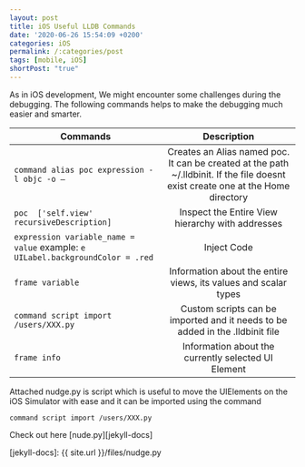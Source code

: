 ```yaml
---
layout: post
title: iOS Useful LLDB Commands
date: '2020-06-26 15:54:09 +0200'
categories: iOS
permalink: /:categories/post
tags: [mobile, iOS]
shortPost: "true"
---
```


As in iOS development, We might encounter some challenges during the debugging. The following commands helps to make the debugging much easier and smarter.


|  Commands     | Description   |
| ------------- |:-------------:| 
| `command alias poc expression -l objc -o —`  | Creates an Alias named poc. It can be created at the path ~/.lldbinit. If the file doesnt exist create one at the Home directory | 
| `poc  ['self.view' recursiveDescription]`     | Inspect the Entire View hierarchy with addresses| 
| `expression variable_name = value` example: `e UILabel.backgroundColor = .red` | Inject Code| 
| `frame variable` | Information about the entire views, its values and scalar types| 
| `command script import /users/XXX.py` | Custom scripts can be imported and it needs to be added in the .lldbinit file| 
| `frame info` | Information about the currently selected UI Element| 

Attached nudge.py is script which is useful to move the UIElements on the iOS Simulator with ease and it can be imported using the command

`command script import /users/XXX.py`

Check out here [nude.py][jekyll-docs]

[jekyll-docs]: {{ site.url }}/files/nudge.py
 
